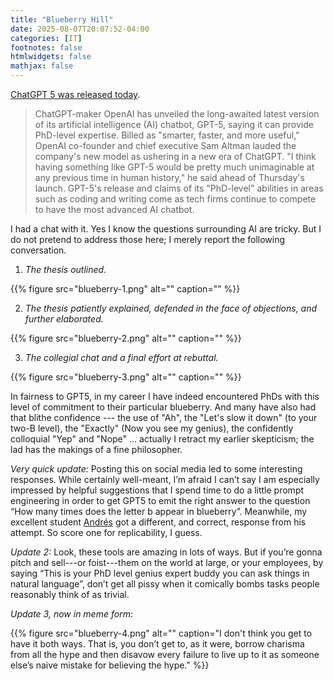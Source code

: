 ```yaml
---
title: "Blueberry Hill"
date: 2025-08-07T20:07:52-04:00
categories: [IT]
footnotes: false
htmlwidgets: false
mathjax: false
---
```



[ChatGPT 5 was released today](https://www.bbc.com/news/articles/cy5prvgw0r1o). 


> ChatGPT-maker OpenAI has unveiled the long-awaited latest version of its artificial intelligence (AI) chatbot, GPT-5, saying it can provide PhD-level expertise. Billed as "smarter, faster, and more useful," OpenAI co-founder and chief executive Sam Altman lauded the company's new model as ushering in a new era of ChatGPT. "I think having something like GPT-5 would be pretty much unimaginable at any previous time in human history," he said ahead of Thursday's launch. GPT-5's release and claims of its "PhD-level" abilities in areas such as coding and writing come as tech firms continue to compete to have the most advanced AI chatbot.


I had a chat with it. Yes I know the questions surrounding AI are tricky. But I do not pretend to address those here; I merely report the following conversation.


1. _The thesis outlined._

{{% figure src="blueberry-1.png" alt="" caption="" %}}

2. _The thesis patiently explained, defended in the face of objections, and further elaborated._

{{% figure src="blueberry-2.png" alt="" caption="" %}}

3. _The collegial chat and a final effort at rebuttal._

{{% figure src="blueberry-3.png" alt="" caption="" %}}

In fairness to GPT5, in my career I have indeed encountered PhDs with this level of commitment to their particular blueberry. And many have also had that blithe confidence --- the use of "Ah", the "Let's slow it down" (to your two-B level), the "Exactly" (Now you see my genius), the confidently colloquial "Yep" and "Nope" ... actually I retract my earlier skepticism; the lad has the makings of a fine philosopher.



_Very quick update:_ Posting this on social media led to some interesting responses. While certainly well-meant, I’m afraid I can’t say I am especially impressed by helpful suggestions that I spend time to do a little prompt engineering in order to get GPT5 to emit the right answer to the question “How many times does the letter b appear in blueberry”. Meanwhile, my excellent student [Andrés](https://acastroaraujo.github.io/blog/) got a different, and correct, response from his attempt. So score one for replicability, I guess.

_Update 2:_ Look, these tools are amazing in lots of ways. But if you’re gonna pitch and sell---or foist---them on the world at large, or your employees, by saying “This is your PhD level genius expert buddy you can ask things in natural language”, don’t get all pissy when it comically bombs tasks people reasonably think of as trivial.

_Update 3, now in meme form_:

{{% figure src="blueberry-4.png" alt="" caption="I don't think you get to have it both ways. That is, you don’t get to, as it were, borrow charisma from all the hype and then disavow every failure to live up to it as someone else’s naive mistake for believing the hype." %}}
